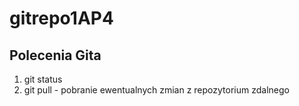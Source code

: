 # gitrepo1AP4

## Polecenia Gita

1) git status
2) git pull - pobranie ewentualnych zmian z repozytorium zdalnego
